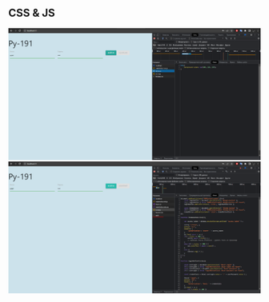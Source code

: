 ## CSS & JS
![alt text](https://github.com/JormmungandM/Python-course/blob/main/Homework/http/ReadmeIMG/Style.png)
![alt text](https://github.com/JormmungandM/Python-course/blob/main/Homework/http/ReadmeIMG/Js.png)
